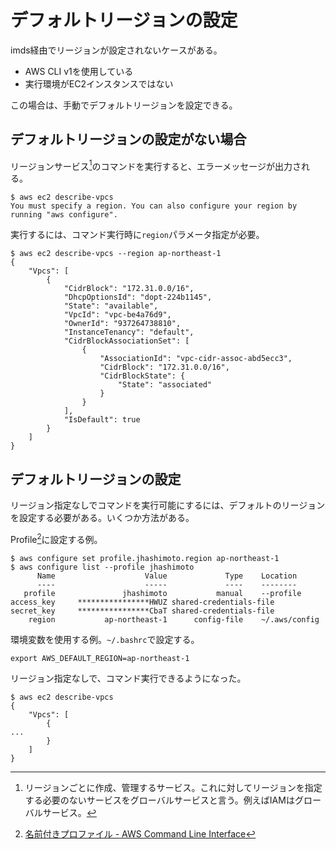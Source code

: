 # デフォルトリージョンの設定

imds経由でリージョンが設定されないケースがある。
- AWS CLI v1を使用している
- 実行環境がEC2インスタンスではない

この場合は、手動でデフォルトリージョンを設定できる。

## デフォルトリージョンの設定がない場合

リージョンサービス[^region_service]のコマンドを実行すると、エラーメッセージが出力される。

```bash=+
$ aws ec2 describe-vpcs
You must specify a region. You can also configure your region by running "aws configure".
```

[^region_service]:
    リージョンごとに作成、管理するサービス。これに対してリージョンを指定する必要のないサービスをグローバルサービスと言う。例えばIAMはグローバルサービス。

実行するには、コマンド実行時に`region`パラメータ指定が必要。
```bash=+
$ aws ec2 describe-vpcs --region ap-northeast-1
{
    "Vpcs": [
        {
            "CidrBlock": "172.31.0.0/16",
            "DhcpOptionsId": "dopt-224b1145",
            "State": "available",
            "VpcId": "vpc-be4a76d9",
            "OwnerId": "937264738810",
            "InstanceTenancy": "default",
            "CidrBlockAssociationSet": [
                {
                    "AssociationId": "vpc-cidr-assoc-abd5ecc3",
                    "CidrBlock": "172.31.0.0/16",
                    "CidrBlockState": {
                        "State": "associated"
                    }
                }
            ],
            "IsDefault": true
        }
    ]
}
```

## デフォルトリージョンの設定

リージョン指定なしでコマンドを実行可能にするには、デフォルトのリージョンを設定する必要がある。いくつか方法がある。

Profile[^profile]に設定する例。

[^profile]:
    [名前付きプロファイル \- AWS Command Line Interface](https://docs.aws.amazon.com/ja_jp/cli/latest/userguide/cli-configure-profiles.html)

```bash=
$ aws configure set profile.jhashimoto.region ap-northeast-1
$ aws configure list --profile jhashimoto
      Name                    Value             Type    Location
      ----                    -----             ----    --------
   profile               jhashimoto           manual    --profile
access_key     ****************HWUZ shared-credentials-file
secret_key     ****************CbaT shared-credentials-file
    region           ap-northeast-1      config-file    ~/.aws/config
```

環境変数を使用する例。`~/.bashrc`で設定する。

```bash=
export AWS_DEFAULT_REGION=ap-northeast-1
```

リージョン指定なしで、コマンド実行できるようになった。
```bash=+
$ aws ec2 describe-vpcs
{
    "Vpcs": [
        {
...
        }
    ]
}
```
